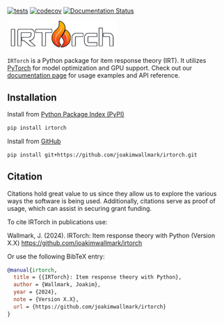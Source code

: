 [![tests](https://github.com/joakimwallmark/irtorch/actions/workflows/tests.yml/badge.svg)](https://github.com/joakimwallmark/irtorch/actions/workflows/tests.yml)
[![codecov](https://codecov.io/github/joakimwallmark/irtorch/graph/badge.svg?token=0TPDVGIUZ2)](https://codecov.io/github/joakimwallmark/irtorch)
[![Documentation Status](https://readthedocs.org/projects/irtorch/badge/?version=latest)](https://irtorch.readthedocs.io/en/latest/?badge=latest)

<img src="https://raw.githubusercontent.com/joakimwallmark/irtorch/main/docs/source/_static/logo_readme.png" alt="IRTorch" style="width: 50%;">

`IRTorch` is a Python package for item response theory (IRT). It utilizes [PyTorch](https://pytorch.org/) for model optimization and GPU support.
Check out our [documentation page](https://irtorch.readthedocs.io/en/latest/) for usage examples and API reference.

## Installation
Install from [Python Package Index (PyPI)](https://pypi.org/project/irtorch/)
```bash
pip install irtorch
```

Install from [GitHub](https://github.com/joakimwallmark/irtorch)
```bash
pip install git+https://github.com/joakimwallmark/irtorch.git
```

## Citation
Citations hold great value to us since they allow us to explore the various ways the software is being used. Additionally, citations serve as proof of usage, which can assist in securing grant funding.

To cite IRTorch in publications use:

Wallmark, J. (2024). IRTorch: Item response theory with Python (Version X.X) https://github.com/joakimwallmark/irtorch

Or use the following BibTeX entry:

```bibtex
@manual{irtorch,
  title = {{IRTorch}: Item response theory with Python},
  author = {Wallmark, Joakim},
  year = {2024},
  note = {Version X.X},
  url = {https://github.com/joakimwallmark/irtorch}
}
```
